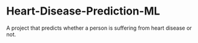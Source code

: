 # Heart-Disease-Prediction-ML

A project that predicts whether a person is suffering from heart disease or not.
